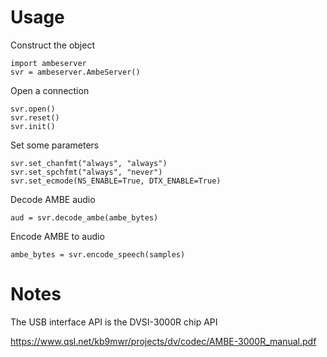 # Usage

Construct the object

```
import ambeserver
svr = ambeserver.AmbeServer()
```

Open a connection

```
svr.open()
svr.reset()
svr.init()
```

Set some parameters

```
svr.set_chanfmt("always", "always")
svr.set_spchfmt("always", "never")
svr.set_ecmode(NS_ENABLE=True, DTX_ENABLE=True)
```

Decode AMBE audio

```
aud = svr.decode_ambe(ambe_bytes)
```

Encode AMBE to audio

```
ambe_bytes = svr.encode_speech(samples)
```

# Notes

The USB interface API is the DVSI-3000R chip API

https://www.qsl.net/kb9mwr/projects/dv/codec/AMBE-3000R_manual.pdf
